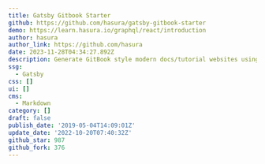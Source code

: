 ```yaml
---
title: Gatsby Gitbook Starter
github: https://github.com/hasura/gatsby-gitbook-starter
demo: https://learn.hasura.io/graphql/react/introduction
author: hasura
author_link: https://github.com/hasura
date: 2023-11-28T04:34:27.892Z
description: Generate GitBook style modern docs/tutorial websites using Gatsby + MDX
ssg:
  - Gatsby
css: []
ui: []
cms:
  - Markdown
category: []
draft: false
publish_date: '2019-05-04T14:09:01Z'
update_date: '2022-10-20T07:40:32Z'
github_star: 987
github_fork: 376
---
```

